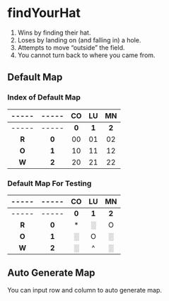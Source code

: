 # findYourHat
<ol type="Rules">
  <li>Wins by finding their hat.</li>
  <li>Loses by landing on (and falling in) a hole.</li>
  <li>Attempts to move “outside” the field.</li>
  <li>You cannot turn back to where you came from.</li>
</ol>

## Default Map 
### Index of Default Map
|-----|-----| **CO** | **LU** | **MN** |
|:---:|:---:|:------:|:------:|:------:|
|-----|-----| **0**  | **1**  | **2**  |
|**R**|**0**| 00     | 01     | 02     |
|**O**|**1**| 10     | 11     | 12     |
|**W**|**2**| 20     | 21     | 22     |

### Default Map For Testing
|-----|-----| **CO** | **LU** | **MN** |
|:---:|:---:|:------:|:------:|:------:|
|-----|-----| **0**  | **1**  | **2**  |
|**R**|**0**| *      | ░      | O      |
|**O**|**1**| ░      | O      | ░      |
|**W**|**2**| ░      | ^      | ░      |

## Auto Generate Map
You can input row and column to auto generate map.
